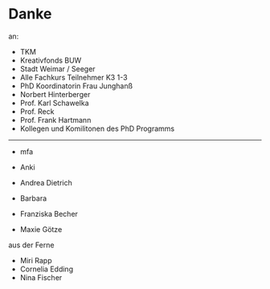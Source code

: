 # Danke

an:

* TKM
* Kreativfonds BUW
* Stadt Weimar / Seeger
* Alle Fachkurs Teilnehmer K3 1-3
* PhD Koordinatorin Frau Junghanß
* Norbert Hinterberger
* Prof. Karl Schawelka
* Prof. Reck
* Prof. Frank Hartmann
* Kollegen und Komilitonen des PhD Programms

---
* mfa

* Anki
* Andrea Dietrich
* Barbara
* Franziska Becher
* Maxie Götze

aus der Ferne
* Miri Rapp
* Cornelia Edding
* Nina Fischer

